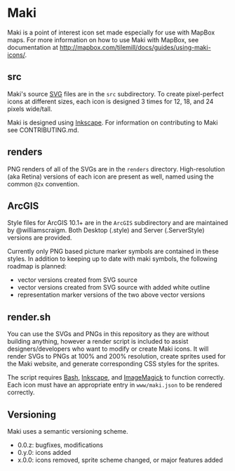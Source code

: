 # Maki 

Maki is a point of interest icon set made especially for use with MapBox maps. For more information on how to use Maki with MapBox, see documentation at http://mapbox.com/tilemill/docs/guides/using-maki-icons/.

## src

Maki's source [SVG][] files are in the `src` subdirectory. To create pixel-perfect icons at different sizes, each icon is designed 3 times for 12, 18, and 24 pixels wide/tall. 

Maki is designed using [Inkscape][]. For information on contributing to Maki see CONTRIBUTING.md.

## renders

PNG renders of all of the SVGs are in the `renders` directory. High-resolution (aka Retina) versions of each icon are present as well, named using the common `@2x` convention.

## ArcGIS

Style files for ArcGIS 10.1+ are in the `ArcGIS` subdirectory and are maintained by @williamscraigm. Both Desktop (.style) and Server (.ServerStyle) versions are provided.

Currently only PNG based picture marker symbols are contained in these styles. In addition to keeping up to date with maki symbols, the following roadmap is planned:

- vector versions created from SVG source
- vector versions created from SVG source with added white outline
- representation marker versions of the two above vector versions

## render.sh

You can use the SVGs and PNGs in this repository as they are without building anything, however a render script is included to assist designers/developers who want to modify or create Maki icons. It will render SVGs to PNGs at 100% and 200% resolution, create sprites used for the Maki website, and generate corresponding CSS styles for the sprites.

The script requires [Bash][], [Inkscape][], and [ImageMagick][] to function correctly. Each icon must have an appropriate entry in `www/maki.json` to be rendered correctly.

[SVG]: http://en.wikipedia.org/wiki/Scalable_Vector_Graphics
[Inkscape]: http://inkscape.org
[Bash]: http://www.gnu.org/software/bash/bash.html
[ImageMagick]: http://www.imagemagick.org/

## Versioning

Maki uses a semantic versioning scheme.

* 0.0.z: bugfixes, modifications
* 0.y.0: icons added
* x.0.0: icons removed, sprite scheme changed, or major features added
